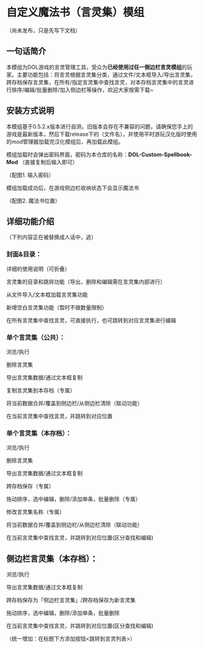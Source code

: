 # 自定义魔法书（言灵集）模组
（尚未发布，只是先写下文档）
## 一句话简介
本模组为DOL游戏的言灵管理工具，受众为**已经使用过任一侧边栏言灵模组**的玩家。主要功能包括：将言灵根据言灵集分类，通过文件/文本框导入/导出言灵集，跨存档保存言灵集，在所有/指定言灵集中查找言灵，对本存档言灵集中的言灵进行排序/编辑/批量删除/加入侧边栏等操作，欢迎大家按需下载~

## 安装方式说明
本模组基于0.5.2.x版本进行自测，旧版本会存在不兼容的问题，请确保您手上的游戏是最新版本，然后下载release下的（文件名），并使用平时游玩汉化版时使用的mod管理器加载完汉化模组后，再加载此模组。

模组加载时会弹出密码界面，密码为本仓库的名称：**DOL-Custom-Spellbook-Mod**
（直接复制后输入即可）

（配图1. 输入密码）

模组加载成功后，在游戏侧边栏收纳状态下会显示魔法书

（配图2. 魔法书位置）


## 详细功能介绍

（下列内容正在被替换成人话中，逃）

### 封面&目录：

详细的使用说明（可折叠）

言灵集的目录和跳转功能（导出，删除和编辑需在言灵集内部进行）

从文件导入/文本框加载言灵集功能

新增空白言灵集功能（暂时不做数量限制）

在所有言灵集中查找言灵，可直接执行，也可跳转到对应言灵集进行编辑


###  单个言灵集（公共）：

浏览/执行

删除言灵集

导出言灵集数据/通过文本框复制

复制言灵集到本存档（专属）

将当前数据合并/覆盖到侧边栏/从侧边栏清除（联动功能）

在当前言灵集中查找言灵，并跳转到对应位置

### 单个言灵集（本存档）：
浏览/执行

删除言灵集

导出言灵集数据/通过文本框复制

跨存档保存（专属）

拖动排序，选中编辑，删除/添加单条，批量删除（专属）

修改言灵集名称（专属）

将当前数据合并/覆盖到侧边栏/从侧边栏清除（联动功能）

在当前言灵集中查找言灵，并跳转到对应位置(区分查找和编辑)

## 侧边栏言灵集（本存档）：
浏览/执行

导出言灵集数据/通过文本框复制

跨存档保存为「侧边栏言灵集」/跨存档保存为新言灵集

拖动排序，选中编辑，删除/添加单条，批量删除

在当前言灵集中查找言灵，并跳转到对应位置(区分查找和编辑)

（统一增加：在标题下方添加按钮<跳转到言灵列表>）
